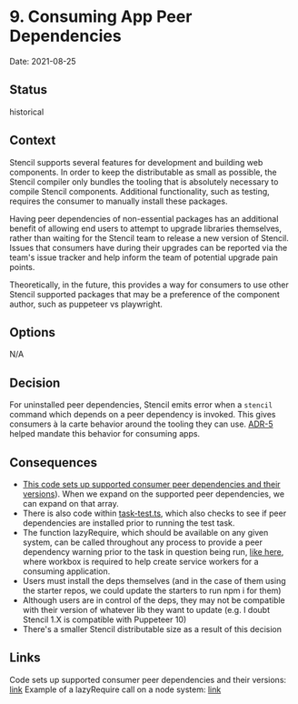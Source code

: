 # 9. Consuming App Peer Dependencies

Date: 2021-08-25

## Status

historical

## Context

Stencil supports several features for development and building web components. In order to keep the distributable as small as possible, the Stencil compiler only bundles the tooling that is absolutely necessary to compile Stencil components. Additional functionality, such as testing, requires the consumer to manually install these packages.

Having peer dependencies of non-essential packages has an additional benefit of allowing end users to attempt to upgrade libraries themselves, rather than waiting for the Stencil team to release a new version of Stencil. Issues that consumers have during their upgrades can be reported via the team's issue tracker and help inform the team of potential upgrade pain points.

Theoretically, in the future, this provides a way for consumers to use other Stencil supported packages that may be a preference of the component author, such as puppeteer vs playwright.

## Options

N/A

## Decision

For uninstalled peer dependencies, Stencil emits error when a `stencil` command which depends on a peer dependency is invoked. This gives consumers à la carte behavior around the tooling they can use. [ADR-5](./0005-repo-structure.md) helped mandate this behavior for consuming apps. 

## Consequences

- [This code sets up supported consumer peer dependencies and their versions](https://github.com/ionic-team/stencil/blob/c3f7f2ee1182b5eb78f5bc05603064c06b788480/src/sys/node/node-sys.ts#L586)). When we expand on the supported peer dependencies, we can expand on that array. 
- There is also code within [task-test.ts](https://github.com/ionic-team/stencil/blob/c3f7f2ee1182b5eb78f5bc05603064c06b788480/src/cli/task-test.ts), which also checks to see if peer dependencies are installed prior to running the test task. 
- The function lazyRequire, which should be available on any given system, can be called throughout any process to provide a peer dependency warning prior to the task in question being run, [like here](https://github.com/ionic-team/stencil/blob/bf5f197910daab7f822a6e4c56f4f40a81c2ce7e/src/compiler/output-targets/output-service-workers.ts#L15), where workbox is required to help create service workers for a consuming application. 
- Users must install the deps themselves (and in the case of them using the starter repos, we could update the starters to run npm i for them)
- Although users are in control of the deps, they may not be compatible with their version of whatever lib they want to update (e.g. I doubt Stencil 1.X is compatible with Puppeteer 10)
- There's a smaller Stencil distributable size as a result of this decision

## Links

Code sets up supported consumer peer dependencies and their versions: [link](https://github.com/ionic-team/stencil/blob/c3f7f2ee1182b5eb78f5bc05603064c06b788480/src/sys/node/node-sys.ts#L586)
Example of a lazyRequire call on a node system: [link](https://github.com/ionic-team/stencil/blob/bf5f197910daab7f822a6e4c56f4f40a81c2ce7e/src/compiler/output-targets/output-service-workers.ts#L15)
